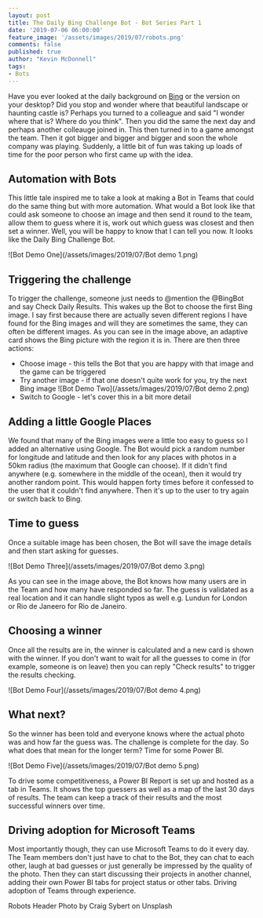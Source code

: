 ```yaml
---
layout: post
title: The Daily Bing Challenge Bot - Bot Series Part 1
date: '2019-07-06 06:00:00'
feature_image: '/assets/images/2019/07/robots.png'
comments: false
published: true
author: "Kevin McDonnell"
tags:
- Bots
---
```


Have you ever looked at the daily background on [Bing](https://www.bing.com) or the version on your desktop? Did you stop and wonder where that beautiful landscape or haunting castle is? Perhaps you turned to a colleague and said "I wonder where that is? Where do you think". Then you did the same the next day and perhaps another colleauge joined in. This then turned in to a game amongst the team. Then it got bigger and bigger and bigger and soon the whole company was playing. Suddenly, a little bit of fun was taking up loads of time for the poor person who first came up with the idea.

## Automation with Bots

This little tale inspired me to take a look at making a Bot in Teams that could do the same thing but with more automation. What would a Bot look like that could ask someone to choose an image and then send it round to the team, allow them to guess where it is, work out which guess was closest and then set a winner. Well, you will be happy to know that I can tell you now. It looks like the Daily Bing Challenge Bot.

![Bot Demo One](/assets/images/2019/07/Bot demo 1.png)

## Triggering the challenge

To trigger the challenge, someone just needs to @mention the @BingBot and say Check Daily Results. This wakes up the Bot to choose the first Bing image. I say first because there are actually seven different regions I have found for the Bing images and will they are sometimes the same, they can often be different images. As you can see in the image above, an adaptive card shows the Bing picture with the region it is in. There are then three actions:

- Choose image - this tells the Bot that you are happy with that image and the game can be triggered
- Try another image - if that one doesn't quite work for you, try the next Bing image
![Bot Demo Two](/assets/images/2019/07/Bot demo 2.png)
- Switch to Google - let's cover this in a bit more detail

## Adding a little Google Places

We found that many of the Bing images were a little too easy to guess so I added an alternative using Google. The Bot would pick a random number for longitude and latitude and then look for any places with photos in a 50km radius (the maximum that Google can choose). If it didn't find anywhere (e.g. somewhere in the middle of the ocean), then it would try another random point. This would happen forty times before it confessed to the user that it couldn't find anywhere. Then it's up to the user to try again or switch back to Bing.

## Time to guess

Once a suitable image has been chosen, the Bot will save the image details and then start asking for guesses. 

![Bot Demo Three](/assets/images/2019/07/Bot demo 3.png)

As you can see in the image above, the Bot knows how many users are in the Team and how many have responded so far. The guess is validated as a real location and it can handle slight typos as well e.g. Lundun for London or Rio de Janeero for Rio de Janeiro.

## Choosing a winner

Once all the results are in, the winner is calculated and a new card is shown with the winner. If you don't want to wait for all the guesses to come in (for example, someone is on leave) then you can reply "Check results" to trigger the results checking.

![Bot Demo Four](/assets/images/2019/07/Bot demo 4.png)

## What next?

So the winner has been told and everyone knows where the actual photo was and how far the guess was. The challenge is complete for the day. So what does that mean for the longer term? Time for some Power BI.

![Bot Demo Five](/assets/images/2019/07/Bot demo 5.png)

To drive some competitiveness, a Power BI Report is set up and hosted as a tab in Teams. It shows the top guessers as well as a map of the last 30 days of results. The team can keep a track of their results and the most successful winners over time.

## Driving adoption for Microsoft Teams

Most importantly though, they can use Microsoft Teams to do it every day. The Team members don't just have to chat to the Bot, they can chat to each other, laugh at bad guesses or just generally be impressed by the quality of the photo. Then they can start discussing their projects in another channel, adding their own Power BI tabs for project status or other tabs. Driving adoption of Teams through experience.



Robots Header Photo by Craig Sybert on Unsplash